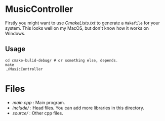 # MusicController

Firstly you might want to use *CmakeLists.txt* to generate a `Makefile` for your system. This looks well on my MacOS, but don't know how it works on Windows.

## Usage

```shell
cd cmake-bulid-debug/ # or something else, depends.
make
./MusicController
```

# Files

- *main.cpp* : Main program.
- *include/* : Head files. You can add more libraries in this directory.
- *source/* : Other cpp files.
